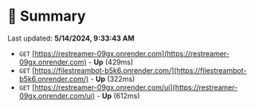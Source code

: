 # 📖 Summary
Last updated: **5/14/2024, 9:33:43 AM**

- `GET` [https://restreamer-09gx.onrender.com](https://restreamer-09gx.onrender.com) - **Up** (429ms)
- `GET` [https://filestreambot-b5k6.onrender.com/](https://filestreambot-b5k6.onrender.com/) - **Up** (322ms)
- `GET` [https://restreamer-09gx.onrender.com/ui](https://restreamer-09gx.onrender.com/ui) - **Up** (612ms)
